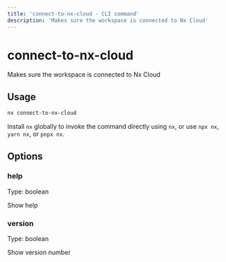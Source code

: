 ```yaml
---
title: 'connect-to-nx-cloud - CLI command'
description: 'Makes sure the workspace is connected to Nx Cloud'
---
```


# connect-to-nx-cloud

Makes sure the workspace is connected to Nx Cloud

## Usage

```bash
nx connect-to-nx-cloud
```

Install `nx` globally to invoke the command directly using `nx`, or use `npx nx`, `yarn nx`, or `pnpx nx`.

## Options

### help

Type: boolean

Show help

### version

Type: boolean

Show version number
